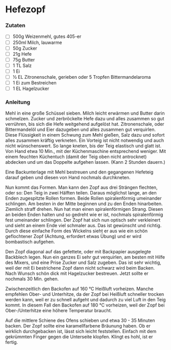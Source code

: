 # Hefezopf

### Zutaten

 - [ ] 500g	Weizenmehl, gutes 405-er
 - [ ] 250ml Milch, lauwarme
 - [ ] 50g Zucker
 - [ ] 21g Hefe
 - [ ] 75g Butter
 - [ ] 1 TL	Salz
 - [ ] 1 Ei
 - [ ] ½ EL	Zitronenschale, gerieben oder 5 Tropfen Bittermandelaroma
 - [ ] 1 Ei zum Bestreichen
 - [ ] 1 EL	Hagelzucker
  
### Anleitung
Mehl in eine große Schüssel sieben. Milch leicht erwärmen und Butter darin schmelzen. Zucker und zerbröckelte Hefe dazu und alles zusammen so gut verrühren, bis sich die Hefe weitgehend aufgelöst hat. 
Zitronenschale, oder Bittermandelöl und Eier dazugeben und alles zusammen gut verquirlen.
Diese Flüssigkeit in einem Schwung zum Mehl gießen, Salz dazu und sofort alles zusammen kräftig verkneten.
Ein Vorteig ist nicht notwendig und auch nicht wünschenswert. So lange kneten, bis der Teig elastisch und glatt ist. 
Von Hand etwa 10 Min., mit der Küchenmaschine entsprechend weniger. Mit einem feuchten Küchentuch (damit der Teig oben nicht antrocknet) abdecken und um das Doppelte aufgehen lassen. (Kann 2 Stunden dauern.)

Eine Backunterlage mit Mehl bestreuen und den gegangenen Hefeteig darauf geben und diesen von Hand nochmals durchkneten.

Nun kommt das Formen.
Man kann den Zopf aus drei Strängen flechten, oder so:
Den Teig in zwei Hälften teilen. Daraus möglichst lange, an den Enden zugespitzte Rollen formen. Beide Rollen spiralenförmig umeinander schlingen. 
Am besten in der Mitte beginnen und zu den Enden hinarbeiten. Ziemlich straff drehen. Nun hat man einen spiralenförmigen Strang. 
Diesen an beiden Enden halten und so gedreht wie er ist, nochmals spiralenförmig fest umeinander schlingen. 
Der Zopf hat sich nun optisch sehr verkleinert und sieht an einem Ende viel schmaler aus. Das ist gewünscht und richtig. 
Durch diese einfache Form des Wickelns sieht er aus wie ein schön geflochtener Zopf (Achtung, erfordert etwas Übung) und er wird bombastisch aufgehen.

Den Zopf diagonal auf das gefettete, oder mit Backpapier ausgelegte Backblech legen. Nun ein ganzes Ei sehr gut verquirlen, am besten mit Hilfe des Mixers, und eine Prise Zucker und Salz zugeben. 
Das ist sehr wichtig, weil der mit Ei bestrichene Zopf dann nicht schwarz wird beim Backen. Nach Wunsch schön dick mit Hagelzucker bestreuen.
Jetzt sollte er nochmals 30 Min. gehen.

Zwischenzeitlich den Backofen auf 160 °C Heißluft vorheizen. Manche empfehlen Ober- und Unterhitze, da der Zopf bei Heißluft schneller trocken werden kann, weil er zu schnell aufgeht und dadurch zu viel Luft in den Teig kommt. 
In diesem Fall den Backofen auf 180 °C vorheizen, weil der Zopf bei Ober-/Unterhitze eine höhere Temperatur braucht.

Auf die mittlere Schiene des Ofens schieben und etwa 30 - 35 Minuten backen. Der Zopf sollte eine karamellfarbene Bräunung haben. 
Ob er wirklich durchgebacken ist, lässt sich leicht feststellen. Einfach mit dem gekrümmten Finger gegen die Unterseite klopfen. 
Klingt es hohl, ist er fertig.